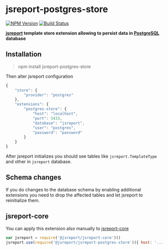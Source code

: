 # jsreport-postgres-store
[![NPM Version](http://img.shields.io/npm/v/jsreport-postgres-store.svg?style=flat-square)](https://npmjs.com/package/jsreport-postgres-store)
[![Build Status](https://travis-ci.org/jsreport/jsreport-postgres-store.png?branch=master)](https://travis-ci.org/jsreport/jsreport-postgres-store)

**[jsreport](https://github.com/jsreport/jsreport) template store extension allowing to persist data in [PostgreSQL](http://www.postgresql.org/) database**


## Installation

> npm install jsreport-postgres-store

Then alter jsreport configuration
```js
{
	"store": {
		"provider": "postgres"
	},
	"extensions": {
		"postgres-store": {
			"host": "localhost",
			"port": 5433,
			"database": "jsreport",
			"user": "postgres",
			"password": "password"
		}
	}
}
```

After jsreport initializes you should see tables like `jsreport.TemplateType` and other in `jsreport` database.

## Schema changes
If you do changes to the database schema by enabling additional extensions you need to drop the affected tables and let jsreport to reinitialize them.


## jsreport-core
You can apply this extension also manually to [jsreport-core](https://github.com/jsreport/jsreport/tree/master/packages/jsreport-core)


```js
var jsreport = require('@jsreport/jsreport-core')()
jsreport.use(require('@jsreport/jsreport-postgres-store')({ host: '...'}))
```

